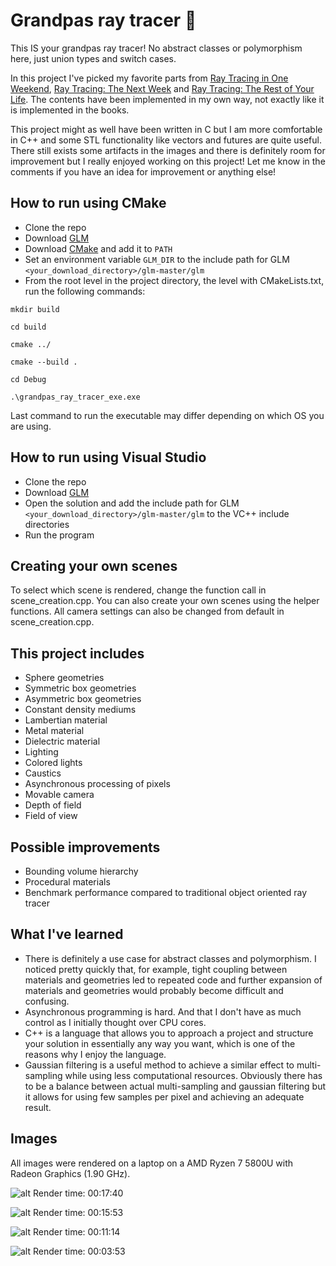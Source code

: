 # Grandpas ray tracer :older_man:
This IS your grandpas ray tracer! No abstract classes or polymorphism here, just union types and switch cases. 

In this project I've picked my favorite parts from [Ray Tracing in One Weekend](https://raytracing.github.io/books/RayTracingInOneWeekend.html), [Ray Tracing: The Next Week](https://raytracing.github.io/v3/books/RayTracingTheNextWeek.html) and [Ray Tracing: The Rest of Your Life](https://raytracing.github.io/v3/books/RayTracingTheRestOfYourLife.html). The contents have been implemented in my own way, not exactly like it is implemented in the books.

This project might as well have been written in C but I am more comfortable in C++ and some STL functionality like vectors and futures are quite useful. There still exists some artifacts in the images and there is definitely room for improvement but I really enjoyed working on this project! Let me know in the comments if you have an idea for improvement or anything else!

## How to run using CMake
- Clone the repo
- Download [GLM](https://github.com/g-truc/glm)
- Download [CMake](https://cmake.org/download/) and add it to `PATH`
- Set an environment variable `GLM_DIR` to the include path for GLM `<your_download_directory>/glm-master/glm`
- From the root level in the project directory, the level with CMakeLists.txt, run the following commands:
```
mkdir build
```
```
cd build
```
```
cmake ../
```
```
cmake --build .
```
```
cd Debug
```
```
.\grandpas_ray_tracer_exe.exe
```
Last command to run the executable may differ depending on which OS you are using.

## How to run using Visual Studio
- Clone the repo
- Download [GLM](https://github.com/g-truc/glm)
- Open the solution and add the include path for GLM `<your_download_directory>/glm-master/glm` to the VC++ include directories
- Run the program

## Creating your own scenes
To select which scene is rendered, change the function call in scene_creation.cpp. You can also create your own scenes using the helper functions. All camera settings can also be changed from default in scene_creation.cpp. 

## This project includes
- Sphere geometries
- Symmetric box geometries
- Asymmetric box geometries
- Constant density mediums
- Lambertian material
- Metal material
- Dielectric material
- Lighting
- Colored lights
- Caustics
- Asynchronous processing of pixels
- Movable camera
- Depth of field
- Field of view
  
## Possible improvements
- Bounding volume hierarchy
- Procedural materials
- Benchmark performance compared to traditional object oriented ray tracer
  
## What I've learned
- There is definitely a use case for abstract classes and polymorphism. I noticed pretty quickly that, for example, tight coupling between materials and geometries led to repeated code and further expansion of materials and geometries would probably become difficult and confusing.
- Asynchronous programming is hard. And that I don't have as much control as I initially thought over CPU cores.
- C++ is a language that allows you to approach a project and structure your solution in essentially any way you want, which is one of the reasons why I enjoy the language.
- Gaussian filtering is a useful method to achieve a similar effect to multi-sampling while using less computational resources. Obviously there has to be a balance between actual multi-sampling and gaussian filtering but it allows for using few samples per pixel and achieving an adequate result.

## Images
All images were rendered on a laptop on a AMD Ryzen 7 5800U with Radeon Graphics (1.90 GHz).

![alt](https://i.imgur.com/EpoUfYK.png)
Render time: 00:17:40

![alt](https://i.imgur.com/sj2nBBe.png)
Render time: 00:15:53

![alt](https://i.imgur.com/bRj6NUR.png)
Render time: 00:11:14

![alt](https://i.imgur.com/A9MjbiU.png)
Render time: 00:03:53
